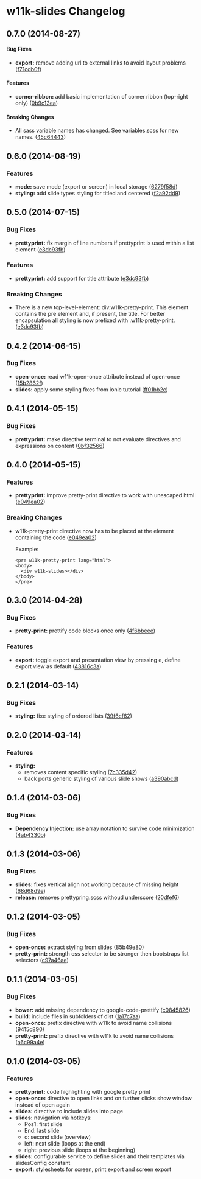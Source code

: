 # w11k-slides Changelog

<a name="0.7.0"></a>
## 0.7.0 (2014-08-27)


#### Bug Fixes

* **export:** remove adding url to external links to avoid layout problems ([f71cdb0f](https://github.com/w11k/w11k-slides/commit/f71cdb0f48abfcb725d6c8fa649e2a1111622940))


#### Features

* **corner-ribbon:** add basic implementation of corner ribbon (top-right only) ([0b9c13ea](https://github.com/w11k/w11k-slides/commit/0b9c13ea79f708eed5b9614c0c6ed5995718db4c))


#### Breaking Changes

* All sass variable names has changed. See variables.scss for new names.
 ([45c64443](https://github.com/w11k/w11k-slides/commit/45c6444349959dc751ed30b19cec6842e69a844a))


<a name="0.6.0"></a>
## 0.6.0 (2014-08-19)


### Features

* **mode:** save mode (export or screen) in local storage ([6279f58d](https://github.com/w11k/w11k-slides/commit/6279f58d03e0570fedf9659f1b8dc9ed70005e82))
* **styling:** add slide types styling for titled and centered ([f2a92dd9](https://github.com/w11k/w11k-slides/commit/f2a92dd9994e26f001ab6d2c0fd3ca52de65bab3))


<a name="0.5.0"></a>
## 0.5.0 (2014-07-15)


### Bug Fixes

* **prettyprint:** fix margin of line numbers if prettyprint is used within a list element ([e3dc93fb](https://github.com/w11k/w11k-slides/commit/e3dc93fbaf9f2bee60e51b2333a5d8c9adc08e05))


### Features

* **prettyprint:** add support for title attribute ([e3dc93fb](https://github.com/w11k/w11k-slides/commit/e3dc93fbaf9f2bee60e51b2333a5d8c9adc08e05))


### Breaking Changes

* There is a new top-level-element: div.w11k-pretty-print. This element contains the pre element and, if present, the title. For better encapsulation all styling is now prefixed with .w11k-pretty-print.
 ([e3dc93fb](https://github.com/w11k/w11k-slides/commit/e3dc93fbaf9f2bee60e51b2333a5d8c9adc08e05))


<a name="0.4.2"></a>
## 0.4.2 (2014-06-15)


### Bug Fixes

* **open-once:** read w11k-open-once attribute instead of open-once ([15b2862f](https://github.com/pburgmer/w11k-slides/commit/15b2862f8029669b8cd2281bca073cac1263b32b))
* **slides:** apply some styling fixes from ionic tutorial ([ff01bb2c](https://github.com/pburgmer/w11k-slides/commit/ff01bb2c71304780915787da10dc860eedd5801f))


<a name="0.4.1"></a>
## 0.4.1 (2014-05-15)


### Bug Fixes

* **prettyprint:** make directive terminal to not evaluate directives and expressions on content ([0bf32566](https://github.com/pburgmer/w11k-slides/commit/0bf32566f7d11fb3870457d2476128f92c9869a4))


<a name="0.4.0"></a>
## 0.4.0 (2014-05-15)


### Features

* **prettyprint:** improve pretty-print directive to work with unescaped html ([e049ea02](https://github.com/pburgmer/w11k-slides/commit/e049ea022b0a5525f94c8b3e8b54efb54fcfe135))


### Breaking Changes

* w11k-pretty-print directive now has to be placed at the element containing the code ([e049ea02](https://github.com/pburgmer/w11k-slides/commit/e049ea022b0a5525f94c8b3e8b54efb54fcfe135))

  Example:
  
  ```
  <pre w11k-pretty-print lang="html">
  <body>
    <div w11k-slides></div>
  </body>
  </pre>
  ```


<a name="0.3.0"></a>
## 0.3.0 (2014-04-28)


### Bug Fixes

* **pretty-print:** prettify code blocks once only ([4f6bbeee](https://github.com/pburgmer/w11k-slides/commit/4f6bbeee7c11bb7597629955b30145e82f374b56))


### Features

* **export:** toggle export and presentation view by pressing e, define export view as default ([43816c3a](https://github.com/pburgmer/w11k-slides/commit/43816c3a9d1241aff663434c0c2e485bb05af64b))


<a name="0.2.1"></a>
## 0.2.1 (2014-03-14)


### Bug Fixes

* **styling:** fixe styling of ordered lists ([39f6cf62](https://github.com/pburgmer/w11k-slides/commit/39f6cf624c8510a367cde8277271658dd8f897cd))


<a name="0.2.0"></a>
## 0.2.0 (2014-03-14)


### Features

* **styling:**
  * removes content specific styling ([7c335d42](https://github.com/pburgmer/w11k-slides/commit/7c335d4213158b42a0f8415ad8009e53ba38f424))
  * back ports generic styling of various slide shows ([a390abcd](https://github.com/pburgmer/w11k-slides/commit/a390abcd29eb02f8660e8c43a590b364afd6fa58))


<a name="0.1.4"></a>
## 0.1.4 (2014-03-06)


### Bug Fixes

* **Dependency Injection:** use array notation to survive code minimization ([4ab4330b](https://github.com/pburgmer/w11k-slides/commit/4ab4330be4bfc1253076fe34ad3c4bedbf179cc7))


<a name="0.1.3"></a>
## 0.1.3 (2014-03-06)


### Bug Fixes

* **slides:** fixes vertical align not working because of missing height ([68d68d9e](https://github.com/pburgmer/w11k-slides/commit/68d68d9ede67da913fd4ca2dce6ca1e68789a098))
* **release:** removes prettypring.scss withoud underscore ([20dfef6](https://github.com/pburgmer/w11k-slides/commit/20dfef6a886cca9e94de4ec0dc8f8c4c7974f3ba))


<a name="0.1.2"></a>
## 0.1.2 (2014-03-05)


### Bug Fixes

* **open-once:** extract styling from slides ([85b49e80](https://github.com/pburgmer/w11k-slides/commit/85b49e805f245250b8c1bfa14417c3f1d52ef204))
* **pretty-print:** strength css selector to be stronger then bootstraps list selectors ([c97a46ae](https://github.com/pburgmer/w11k-slides/commit/c97a46aef00427c609a2ed228a0bde4de9bdccf5))


<a name="0.1.1"></a>
## 0.1.1 (2014-03-05)


### Bug Fixes

* **bower:** add missing dependency to google-code-prettify ([c0845826](https://github.com/pburgmer/w11k-slides/commit/c0845826e3c5590144c8ab4d6dbd245ade06a6ce))
* **build:** include files in subfolders of dist ([1a17c7aa](https://github.com/pburgmer/w11k-slides/commit/1a17c7aabaa1b941e8f1a9e526621fdce455ae81))
* **open-once:** prefix directive with w11k to avoid name collisions ([9415c890](https://github.com/pburgmer/w11k-slides/commit/9415c890df1dbf08f69540e1f3b545f8695f1cdb))
* **pretty-print:** prefix directive with w11k to avoid name collisions ([a6c99a4e](https://github.com/pburgmer/w11k-slides/commit/a6c99a4ebf3f04bf91598be7b79988aaab17ec06))


<a name="0.1.0"></a>
## 0.1.0 (2014-03-05)

### Features

* **prettyprint:** code highlighting with google pretty print
* **open-once:** directive to open links and on further clicks show window instead of open again
* **slides:** directive to include slides into page
* **slides:** navigation via hotkeys:
  * Pos1: first slide
  * End: last slide
  * o: second slide (overview)
  * left: next slide (loops at the end)
  * right: previous slide (loops at the beginning)
* **slides:** configurable service to define slides and their templates via slidesConfig constant
* **export:** stylesheets for screen, print export and screen export
